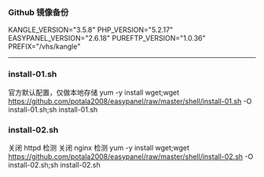 ###	Github 镜像备份
KANGLE_VERSION="3.5.8"
PHP_VERSION="5.2.17"
EASYPANEL_VERSION="2.6.18"
PUREFTP_VERSION="1.0.36"
PREFIX="/vhs/kangle"

---------------------------------------
###	install-01.sh
官方默认配置，仅做本地存储
yum -y install wget;wget https://github.com/potala2008/easypanel/raw/master/shell/install-01.sh -O install-01.sh;sh install-01.sh

###	install-02.sh
关闭 httpd 检测
关闭 nginx 检测
yum -y install wget;wget https://github.com/potala2008/easypanel/raw/master/shell/install-02.sh -O install-02.sh;sh install-02.sh